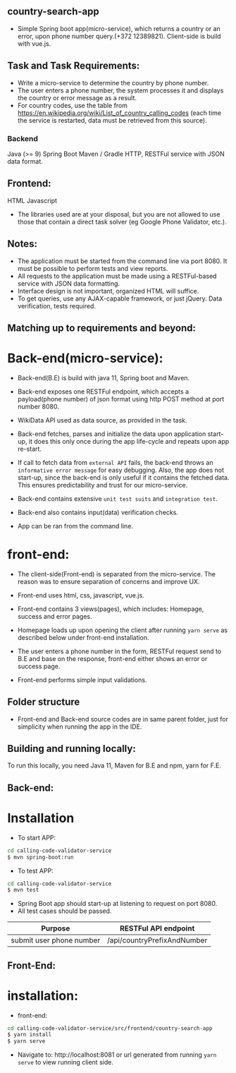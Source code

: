 ##  country-search-app
* Simple Spring boot app(micro-service), which returns a country or an error, upon phone number query.(+372 12389821). Client-side is build with vue.js. 

## Task and Task Requirements:

* Write a micro-service to determine the country by phone number.
* The user enters a phone number, the system processes it and displays the country or error message as a result.
* For country codes, use the table from https://en.wikipedia.org/wiki/List_of_country_calling_codes 
(each time the service is restarted, data must be retrieved from this source).

### Backend
Java (>= 9)
Spring Boot
Maven / Gradle
HTTP, RESTFul service with JSON data format. 

## Frontend:
HTML
Javascript 

 * The libraries used are at your disposal, but you are not allowed to use those that contain a direct task solver (eg Google Phone Validator, etc.).
 
## Notes:
* The application must be started from the command line via port 8080. It must be possible to perform tests and view reports. 
* All requests to the application must be made using a RESTFul-based service with JSON data formatting.
* Interface design is not important, organized HTML will suffice.
* To get queries, use any AJAX-capable framework, or just jQuery. Data verification, tests required.


##  Matching up to requirements and beyond:

# Back-end(micro-service):
*  Back-end(B.E) is build with java 11, Spring boot and  Maven.

*  Back-end exposes one RESTFul endpoint, which accepts a payload(phone number) of json format using http POST method at port number 8080.

*  WikiData API used as data source, as provided in the task. 

*  Back-end fetches, parses and initialize the data upon application start-up, it does this only once during the app life-cycle and repeats upon app re-start.

*  If call to fetch data from `external API` fails, the back-end throws an `informative error message` for easy debugging. Also, the app does not start-up,
 since the back-end is only useful if it contains the fetched data. This ensures predictability and trust for our micro-service. 
 
* Back-end contains extensive `unit test suits` and `integration test`.

* Back-end also contains input(data) verification checks.

* App can be ran from the command line.
 
# front-end:
 
* The client-side(Front-end) is separated from the micro-service. The reason was to ensure separation of concerns and improve UX.

* Front-end uses html, css, javascript, vue.js.

* Front-end contains 3 views(pages), which includes: Homepage, success and error pages.

* Homepage loads up upon opening the client after running `yarn serve` as described below under front-end installation.

* The user enters a phone number in the form, RESTFul request send to B.E and base on the response, front-end either shows an error or success page.

* Front-end performs simple input validations.

## Folder structure
* Front-end and Back-end source codes are in same parent folder, just for simplicity when running the app in the IDE.


## Building and running locally:
To run this locally, you need Java 11, Maven for B.E and npm, yarn for F.E.

## Back-end:

# Installation

* To start APP: 
```sh
cd calling-code-validator-service
$ mvn spring-boot:run
```
* To test APP: 
```sh
cd calling-code-validator-service
$ mvn test
```

* Spring Boot app should start-up at listening to request on port 8080.
* All test cases should be passed.

| Purpose | RESTFul API endpoint
| - | -
| submit user phone number | /api/countryPrefixAndNumber


## Front-End:

# installation:

* front-end:
```sh
cd calling-code-validator-service/src/frontend/country-search-app
$ yarn install
$ yarn serve
```

* Navigate to: http://localhost:8081 or url generated from running `yarn serve` to view  running client side.


